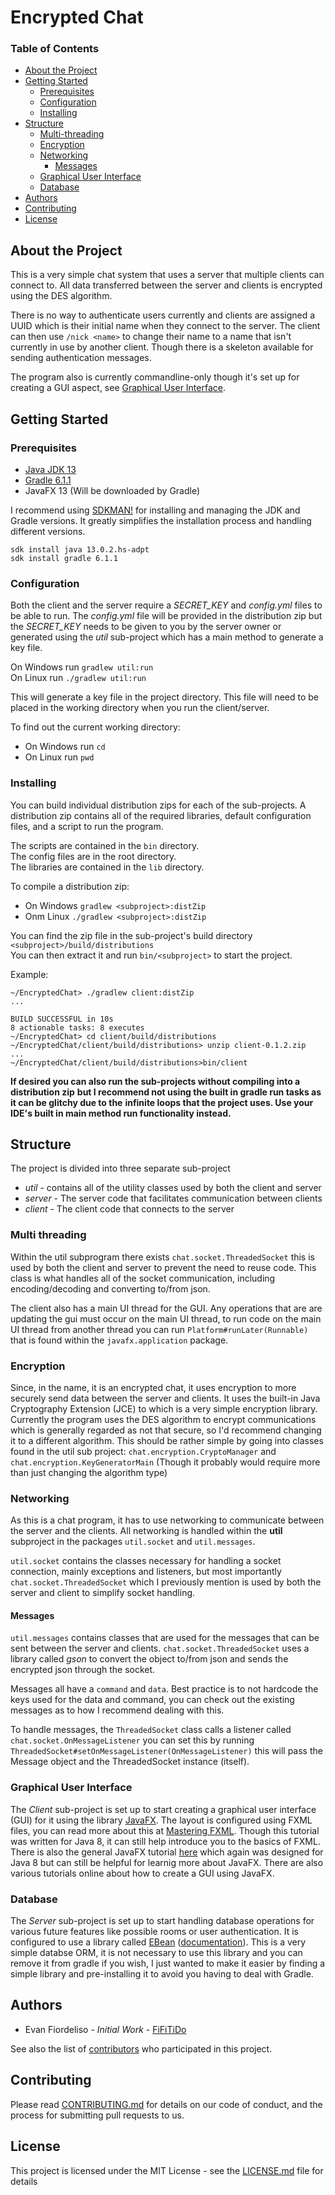 # Encrypted Chat

### Table of Contents
* [About the Project](#About-the-Project)
* [Getting Started](#Getting-Started)
    * [Prerequisites](#Prerequisites)
    * [Configuration](#Configuration)
    * [Installing](#Installing)
* [Structure](#Structure)
    * [Multi-threading](#Multi-threading)
    * [Encryption](#Encryption)
    * [Networking](#Networking)
        * [Messages](#Messages)
    * [Graphical User Interface](#Graphical-User-Interface)
    * [Database](#Database)
* [Authors](#Authors)
* [Contributing](#Contributing)
* [License](#License)

## About the Project
This is a very simple chat system that uses a server that multiple clients can connect to.
All data transferred between the server and clients is encrypted using the DES algorithm.

There is no way to authenticate users currently and clients are assigned a UUID which is
their initial name when they connect to the server. The client can then use `/nick <name>`
to change their name to a name that isn't currently in use by another client. Though there
is a skeleton available for sending authentication messages.

The program also is currently commandline-only though it's set up for creating a GUI aspect,
see [Graphical User Interface](#Graphical-User-Interface).

## Getting Started

### Prerequisites
* [Java JDK 13](https://jdk.java.net/13/)
* [Gradle 6.1.1](https://gradle.org/install/)
* JavaFX 13 (Will be downloaded by Gradle)

I recommend using [SDKMAN!](https://sdkman.io/) for installing and managing the JDK and Gradle versions.
It greatly simplifies the installation process and handling different versions.

```
sdk install java 13.0.2.hs-adpt
sdk install gradle 6.1.1
```

### Configuration
Both the client and the server require a _SECRET_KEY_ and _config.yml_ files to be able to run.
The _config.yml_ file will be provided in the distribution zip but the _SECRET_KEY_ needs to be
given to you by the server owner or generated using the _util_ sub-project which has a main
method to generate a key file.

On Windows run `gradlew util:run`
<br>
On Linux run `./gradlew util:run`

This will generate a key file in the project directory. This file will need to be placed in the
working directory when you run the client/server.

To find out the current working directory:
* On Windows run `cd`
* On Linux run `pwd`

### Installing
You can build individual distribution zips for each of the sub-projects. A distribution zip
contains all of the required libraries, default configuration files, and a script to run the
program.

The scripts are contained in the `bin` directory.
<br>
The config files are in the root directory.
<br>
The libraries are contained in the `lib` directory.

To compile a distribution zip:
* On Windows `gradlew <subproject>:distZip`
* Onm Linux `./gradlew <subproject>:distZip`

You can find the zip file in the sub-project's build directory `<subproject>/build/distributions`
<br>
You can then extract it and run `bin/<subproject>` to start the project.

Example:
```
~/EncryptedChat> ./gradlew client:distZip
...

BUILD SUCCESSFUL in 10s
8 actionable tasks: 8 executes
~/EncryptedChat> cd client/build/distributions
~/EncryptedChat/client/build/distributions> unzip client-0.1.2.zip
...
~/EncryptedChat/client/build/distributions>bin/client
```

__If desired you can also run the sub-projects without compiling into a distribution zip__
__but I recommend not using the built in gradle run tasks as it can be glitchy due to the__
__infinite loops that the project uses. Use your IDE's built in main method run functionality instead.__

## Structure
The project is divided into three separate sub-project

* _util_ - contains all of the utility classes used by both the client and server
* _server_ - The server code that facilitates communication between clients
* _client_ - The client code that connects to the server

### Multi threading
Within the util subprogram there exists `chat.socket.ThreadedSocket` this is used by
both the client and server to prevent the need to reuse code. This class is what handles
all of the socket communication, including encoding/decoding and converting to/from json.

The client also has a main UI thread for the GUI. Any operations that are are updating the
gui must occur on the main UI thread, to run code on the main UI thread from another thread
you can run `Platform#runLater(Runnable)` that is found within the `javafx.application` package.

### Encryption
Since, in the name, it is an encrypted chat, it uses encryption to more securely send data
between the server and clients. It uses the built-in Java Cryptography Extension (JCE) to 
which is a very simple encryption library. Currently the program uses the DES algorithm
to encrypt communications which is generally regarded as not that secure, so I'd recommend
changing it to a different algorithm. This should be rather simple by going into 
classes found in the util sub project: `chat.encryption.CryptoManager` and `chat.encryption.KeyGeneratorMain` 
(Though it probably would require more than just changing the algorithm type)

### Networking
As this is a chat program, it has to use networking to communicate between the server and the
clients. All networking is handled within the __util__ subproject in the packages `util.socket`
and `util.messages`.

`util.socket` contains the classes necessary for handling a socket connection, mainly exceptions
and listeners, but most importantly `chat.socket.ThreadedSocket` which I previously mention is
used by both the server and client to simplify socket handling.

#### Messages
`util.messages` contains classes that are used for the messages that can be sent between the server 
and clients. `chat.socket.ThreadedSocket` uses a library called _gson_ to convert the object to/from
json and sends the encrypted json through the socket.

Messages all have a `command` and `data`. Best practice is to not hardcode the keys
used for the data and command, you can check out the existing messages as to how I recommend
dealing with this.

To handle messages, the `ThreadedSocket` class calls a listener called `chat.socket.OnMessageListener`
you can set this by running `ThreadedSocket#setOnMessageListener(OnMessageListener)` this will pass
the Message object and the ThreadedSocket instance (itself).

### Graphical User Interface
The _Client_ sub-project is set up to start creating a graphical user interface (GUI) for it using
the library [JavaFX](https://openjfx.io/). The layout is configured using FXML files, you can read
more about this at [Mastering FXML](https://docs.oracle.com/javase/8/javafx/fxml-tutorial/index.html).
Though this tutorial was written for Java 8, it can still help introduce you to the basics of FXML.
There is also the general JavaFX tutorial [here](https://docs.oracle.com/javase/8/javafx/get-started-tutorial/index.html)
which again was designed for Java 8 but can still be helpful for learnig more about JavaFX. There are
also various tutorials online about how to create a GUI using JavaFX.

### Database
The _Server_ sub-project is set up to start handling database operations for various future features
like possible rooms or user authentication. It is configured to use a library called [EBean](https://ebean.io/) 
([documentation](https://ebean.io/docs/)). This is a very simple databse ORM, it is not necessary to use
this library and you can remove it from gradle if you wish, I just wanted to make it easier by finding
a simple library and pre-installing it to avoid you having to deal with Gradle.

## Authors

* Evan Fiordeliso - _Initial Work_ - [FiFiTiDo](https://github.com/FiFiTiDo)

See also the list of [contributors](https://github.com/FiFiTiDo/EncryptedChat/contributors) who participated in this project.

## Contributing

Please read [CONTRIBUTING.md](CONTRIBUTING.md) for details on our code of conduct, and the process for submitting pull requests to us.

## License

This project is licensed under the MIT License - see the [LICENSE.md](LICENSE.md) file for details
